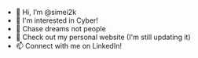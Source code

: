 - 👋 Hi, I’m @simei2k
- 👀 I'm interested in Cyber!
- 🌱 Chase dreams not people 
- 💞️ Check out my personal website (I'm still updating it)
- 📫 Connect with me on LinkedIn!

<!---
simei2k/simei2k is a ✨ special ✨ repository because its `README.md` (this file) appears on your GitHub profile.
You can click the Preview link to take a look at your changes.
--->
